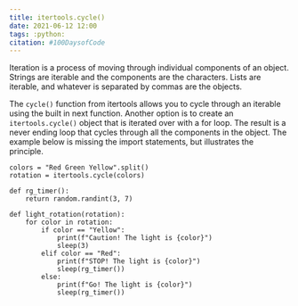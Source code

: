 ```yaml
---
title: itertools.cycle()
date: 2021-06-12 12:00
tags: :python:
citation: #100DaysofCode
---
```


Iteration is a process of moving through individual components of an object. Strings are iterable and the components are the characters. Lists are iterable, and whatever is separated by commas are the objects. 

The `cycle()` function from itertools allows you to cycle through an iterable using the built in next function. Another option is to create an `itertools.cycle()` object that is iterated over with a for loop. The result is a never ending loop that cycles through all the components in the object. The example below is missing the import statements, but illustrates the principle.

```python3
colors = "Red Green Yellow".split()
rotation = itertools.cycle(colors)

def rg_timer():
    return random.randint(3, 7)

def light_rotation(rotation):
    for color in rotation:
        if color == "Yellow":
            print(f"Caution! The light is {color}")
            sleep(3)
        elif color == "Red":
            print(f"STOP! The light is {color}")
            sleep(rg_timer())
        else:
            print(f"Go! The light is {color}")
            sleep(rg_timer())
```
